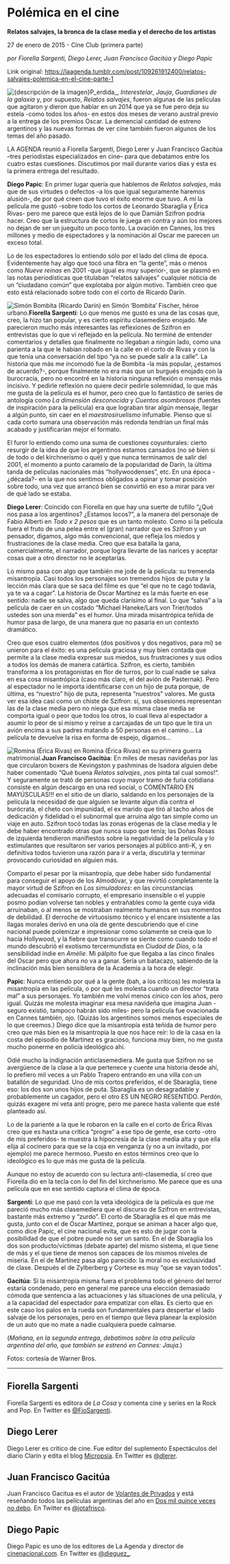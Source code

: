 # Polémica en el cine

**Relatos salvajes, la bronca de la clase media y el derecho de los artistas**

27 de enero de 2015 - Cine Club (primera parte)

_por Fiorella Sargenti, Diego Lerer, Juan Francisco Gacitúa y Diego Papic_

Link original: https://laagenda.tumblr.com/post/109261912400/relatos-salvajes-polemica-en-el-cine-parte-1

![{descripción de la imagen}](https://64.media.tumblr.com/31cf8e1b9f2276d692be31192c6ba8f2/tumblr_inline_pk0qt3WGCD1t6q87u_500.jpg)P\_erdida\_, *Interestelar*, *Jauja*, *Guardianes de la galaxia* y, por supuesto, *Relatos salvajes*, fueron algunas de las películas que agitaron y dieron que hablar en un 2014 que ya se fue pero deja su estela -como todos los años- en estos dos meses de verano austral previo a la entrega de los premios Oscar. La demencial cantidad de estreno argentinos y las nuevas formas de ver cine también fueron algunos de los temas del año pasado.

LA AGENDA reunió a Fiorella Sargenti, Diego Lerer y Juan Francisco Gacitúa –tres periodistas especializados en cine– para que debatamos entre los cuatro estas cuestiones. Discutimos por mail durante varios días y esta es la primera entrega del resultado.

**Diego Papic**: En primer lugar quería que hablemos de *Relatos salvajes*, más que de sus virtudes o defectos -a los que igual seguramente haremos alusión-, de por qué creen que tuvo el éxito enorme que tuvo. A mí la película me gustó -sobre todo los cortos de Leonardo Sbaraglia y Érica Rivas- pero me parece que está lejos de lo que Damián Szifron podría hacer. Creo que la estructura de cortos le juega en contra y aún los mejores no dejan de ser un jueguito un poco tonto. La ovación en Cannes, los tres millones y medio de espectadores y la nominación al Oscar me parecen un exceso total.

Lo de los espectadores lo entiendo sólo por el lado del clima de época. Evidentemente hay algo que tocó una fibra en “la gente”, más o menos como *Nueve reinas* en 2001 -que igual es muy superior-, que se plasmó en las notas periodísticas que titulaban “relatos salvajes” cualquier noticia de un “ciudadano común” que explotaba por algún motivo. También creo que esto está relacionado sobre todo con el corto de Ricardo Darín.

![Simón Bombita (Ricardo Darín) en](https://64.media.tumblr.com/31cf8e1b9f2276d692be31192c6ba8f2/tumblr_inline_pk0qt3WGCD1t6q87u_500.jpg) Simón ‘Bombita’ Fischer, héroe urbano.**Fiorella Sargenti**: Lo que menos me gustó es una de las cosas que, creo, la hizo tan popular, y es cierto espíritu clasemediero enojado. Me parecieron mucho más interesantes las reflexiones de Szifron en entrevistas que lo que vi reflejado en la película. No terminé de entender comentarios y detalles que finalmente no llegaban a ningún lado, como una parienta a la que le habían robado en la calle en el corto de Rivas y con la que tenía una conversación del tipo “ya no se puede salir a la calle”. La historia que más me incomodó fue la de Bombita -la más popular, ¿estamos de acuerdo?-, porque finalmente no era más que un burgués enojado con la burocracia, pero no encontré en la historia ninguna reflexión o mensaje más incisivo. Y pedirle reflexión no quiere decir pedirle solemnidad, lo que más me gusta de la película es el humor, pero creo que lo fantástico de series de antología como *La dimensión desconocida* y *Cuentos asombrosos* (fuentes de inspiración para la película) era que lograban tirar algún mensaje, llegar a algún punto, sin caer en el *maestrosiruelismo* infumable. Pienso que si cada corto sumara una observación más redonda tendrían un final más acabado y justificarían mejor el formato.

El furor lo entiendo como una suma de cuestiones coyunturales: cierto resurgir de la idea de que los argentinos estamos cansados (no sé bien si de todo o del kirchnerismo o qué) y que nunca terminamos de salir del 2001, el momento a punto caramelo de la popularidad de Darín, la última tanda de películas nacionales más “hollywoodenses”, etc. En una época -¿década?- en la que nos sentimos obligados a opinar y tomar posición sobre todo, una vez que arrancó bien se convirtió en eso a mirar para ver de qué lado se estaba.

**Diego Lerer**: Coincido con Fiorella en que hay una suerte de tufillo “¿Qué nos pasa a los argentinos? ¿Estamos locos?”, a la manera del personaje de Fabio Alberti en *Todo x 2 pesos* que es un tanto molesto. Como si la película fuera el fruto de una pelea entre el (gran) narrador que es Szifron y un pensador, digamos, algo más convencional, que refleja los miedos y frustraciones de la clase media. Creo que esa batalla la gana, comercialmente, el narrador, porque logra llevarte de las narices y aceptar cosas que a otro director no le aceptarías.

Lo mismo pasa con algo que también me jode de la película: su tremenda misantropía. Casi todos los personajes son tremendos hijos de puta y la lección más clara que se saca del filme es que “el que no te cagó todavía, ya te va a cagar”. La historia de Oscar Martínez es la más fuerte en ese sentido: nadie se salva, algo que queda clarísimo al final. Lo que “salva” a la película de caer en un costado “Michael Haneke/Lars von Trier/todos ustedes son una mierda” es el humor. Una mirada misantrópica teñida de humor pasa de largo, de una manera que no pasaría en un contexto dramático.

Creo que esos cuatro elementos (dos positivos y dos negativos, para mí) se unieron para el éxito: es una película graciosa y muy bien contada que permite a la clase media expresar sus miedos, sus frustraciones y sus odios a todos los demás de manera catártica. Szifron, es cierto, también transforma a los protagonistas en flor de turros, por lo cual nadie se salva en esa cosa misantrópica (caso más claro, el del avión de Pasternak). Pero al espectador no le importa identificarse con un hijo de puta porque, de última, es “nuestro” hijo de puta, representa “nuestros” valores. Me gusta ver esa idea casi como un chiste de Szifron: sí, sus obsesiones representan las de la clase media pero no niega que esa misma clase media se comporta igual o peor que todos los otros, lo cual lleva al espectador a asumir lo peor de sí mismo y reírse a carcajadas de un tipo que le tira un avión encima a sus padres matando a 50 personas en el camino… La película te devuelve la risa en forma de espejo, digamos…

![Romina (Érica Rivas) en](https://64.media.tumblr.com/5cea482a7e3033c5b709b87abbc75854/tumblr_inline_pk0qt3Akwa1t6q87u_500.jpg) Romina (Érica Rivas) en su primera guerra matrimonial.**Juan Francisco Gacitúa**: En miles de mesas navideñas por las que circularon boxers de Kevingston y pashminas de Isadora alguien debe haber comentado “Qué buena *Relatos salvajes*, ¡nos pinta tal cual somos!”. Y seguramente se trató de personas cuyo mayor tramo de furia cotidiana consiste en algún descargo en una red social, o COMENTARIO EN MAYÚSCULAS!!! en el sitio de un diario, saldando en los personajes de la película la necesidad de que alguien se levante algun día contra el burócrata, el cheto con impunidad, el ex marido que tiró al tacho años de dedicación y fidelidad o el subnormal que arruina algo tan simple como un viaje en auto. Szifron tocó todas las zonas erógenas de la clase media y le debe haber encontrado otras que nunca supo que tenía; las Doñas Rosas de izquierda tendieron manifiestos sobre la negatividad de la película y lo estimulantes que resultaron ser varios personajes al público anti-K, y en definitiva todos tuvieron una razón para ir a verla, discutirla y terminar provocando curiosidad en alguien más.

Comparto el pesar por la misantropía, que debe haber sido fundamental para conseguir el apoyo de los Almodóvar, y que revirtió completamente la mayor virtud de Szifron en *Los simuladores*: en las circunstancias adecuadas el comisario corrupto, el empresario insensible o el yuppie posmo podían volverse tan nobles y entrañables como la gente cuya vida arruinaban, o al menos se mostraban realmente humanos en sus momentos de debilidad. El derroche de virtuosismo técnico y el encare insistente a las llagas morales derivó en una ola de gente descubriendo que el cine nacional puede polemizar e impresionar como solamente se creía que lo hacía Hollywood, y la fiebre que transcurre se siente como cuando todo el mundo descubrió el exotismo tercermundista en *Ciudad de Dios*, o la sensibilidad indie en *Amèlie*. Mi pálpito fue que llegaba a las cinco finales del Oscar pero que ahora no va a ganar. Sería un batacazo, sabiendo de la inclinación más bien sensiblera de la Academia a la hora de elegir.

**Papic**: Nunca entiendo por qué a la gente (bah, a los críticos) les molesta la misantropía en las película, o por qué les molesta cuando un director “trata mal” a sus personajes. Yo también me volví menos cínico con los años, pero igual. Quizás me molesta imaginar esa mesa navideña que imagina Juan -seguro existió, tampoco habrán sido miles- pero la película fue ovacionada en Cannes también, ojo. (Quizás los argentinos somos menos especiales de lo que creemos.) Diego dice que la misantropía está teñida de humor pero creo que más bien es la misantropía la que nos hace reír: lo de la casa en la costa del episodio de Martínez es gracioso, funciona muy bien, no me gusta mucho ponerme en policía ideológico ahí.

Odié mucho la indignación anticlasemediera. Me gusta que Szifron no se avergüence de la clase a la que pertenece y cuente una historia desde ahí, lo prefiero mil veces a un Pablo Trapero entrando en una villa con un batallón de seguridad. Uno de mis cortos preferidos, el de Sbaraglia, tiene eso: los dos son unos hijos de puta. Sbaraglia es un desagradable y probablemente un cagador, pero el otro ES UN NEGRO RESENTIDO. Perdón, quizás exagere mi veta anti progre, pero me parece hasta valiente que esté planteado así.

Lo de la pariente a la que le robaron en la calle en el corto de Érica Rivas creo que es hasta una crítica “progre” a ese tipo de gente, ese corto -otro de mis preferidos- te muestra la hipocresía de la clase media alta y que ella elija al cocinero para que se la coja en venganza (y no a un invitado, por ejemplo) me parece hermoso. Puesto en estos términos creo que lo ideológico es lo que más me gusta de la película.

Aunque no estoy de acuerdo con su lectura anti-clasemedia, sí creo que Fiorella dio en la tecla con lo del fin del kirchnerismo. Me parece que es una película que en ese sentido captura el clima de época.

**Sargenti**: Lo que me pasó con la veta ideológica de la película es que me pareció mucho más clasemediera que el discurso de Szifron en entrevistas, bastante más extremo y “zurdo”. El corto de Sbaraglia es el que más me gusta, junto con el de Oscar Martínez, porque se animan a hacer algo que, como dice Papic, el cine nacional evita, que es esto de jugar con la posibilidad de que el pobre puede no ser un santo. En el de Sbaraglia los dos son producto/víctimas (debate aparte) del mismo sistema, el que tiene de más y el que tiene de menos son capaces de los mismos niveles de miseria. En el de Martínez pasa algo parecido: la moral no es exclusividad de clase. Después el de Zylberberg y Cortese es muy “que se vayan todos”.

**Gacitúa**: Si la misantropía misma fuera el problema todo el género del terror estaría condenado, pero en general me parece una elección demasiado cómoda que sentencia a las actuaciones y las situaciones de una película, y a la capacidad del espectador para empatizar con ellas. Es cierto que en este caso los palos en la rueda son fundamentales para despertar el lado salvaje de los personajes, pero en el tiempo que lleva planear la explosión de un auto que no mate a nadie cualquiera puede calmarse.

(*Mañana, en la segunda entrega, debatimos sobre la otra película argentina del año, que también se estrenó en Cannes: Jauja.*)

Fotos: cortesía de Warner Bros.



---

Fiorella Sargenti
-----------------

Fiorella Sargenti es editora de *La Cosa* y comenta cine y series en la Rock and Pop. En Twitter es [@FioSargenti](http://www.twitter.com/fiosargenti).

Diego Lerer
-----------

Diego Lerer es crítico de cine. Fue editor del suplemento Espectáculos del diario Clarín y edita el blog [Micropsia](http://micropsia.otroscines.com/). En Twitter es [@dlerer](https://twitter.com/dlerer).

Juan Francisco Gacitúa
----------------------

Juan Francisco Gacitua es el autor de [Volantes de Privados](http://volantesdeprivados.blogspot.com.ar/) y está reseñando todos las películas argentinas del año en [Dos mil quince veces no debo](http://2015vecesnodebo.tumblr.com/). En Twitter es [@jotafrisco](http://www.twitter.com/jotafrisco).

Diego Papic
-----------

Diego Papic es uno de los editores de La Agenda y director de [cinenacional.com](http://www.cinenacional.com). En Twitter es [@dieguez\_](http://www.twitter.com/dieguez_).

